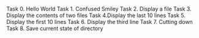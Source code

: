 Task 0. Hello World
Task 1. Confused Smiley
Task 2. Display a file
Task 3. Display the contents of two files
Task 4.Display the last 10 lines
Task 5. Display the first 10 lines
Task 6. Display the third line
Task 7. Cutting down
Task 8. Save current state of directory
